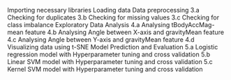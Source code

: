 Importing necessary libraries
Loading data
Data preprocessing
3.a Checking for duplicates
3.b Checking for missing values
3.c Checking for class imbalance
Exploratory Data Analysis
4.a Analysing tBodyAccMag-mean feature
4.b Analysing Angle between X-axis and gravityMean feature
4.c Analysing Angle between Y-axis and gravityMean feature
4.d Visualizing data using t-SNE
Model Prediction and Evaluation
5.a Logistic regression model with Hyperparameter tuning and cross validation
5.b Linear SVM model with Hyperparameter tuning and cross validation
5.c Kernel SVM model with Hyperparameter tuning and cross validation

